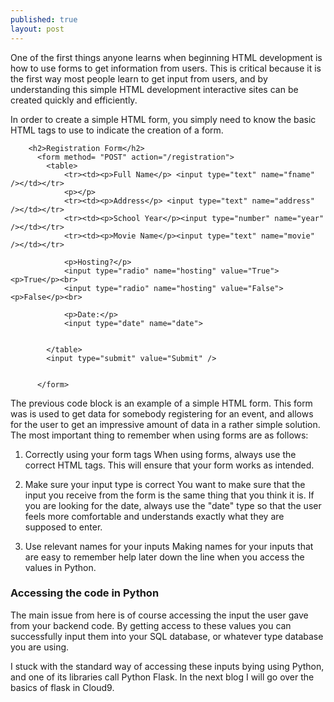 ```yaml
---
published: true
layout: post
---
```


One of the first things anyone learns when beginning HTML development is how to use forms to get information from users. This is critical because it is the first way most people learn to get input from users, and by understanding this simple HTML development interactive sites can be created quickly and efficiently.

In order to create a simple HTML form, you simply need to know the basic HTML tags to use to indicate the creation of a form. 

		<h2>Registration Form</h2>
		  <form method= "POST" action="/registration">
		  	<table>
		  		<tr><td><p>Full Name</p> <input type="text" name="fname" /></td></tr>
		  		<p></p>
		  		<tr><td><p>Address</p> <input type="text" name="address" /></td></tr>
		  		<tr><td><p>School Year</p><input type="number" name="year" /></td></tr>
		  		<tr><td><p>Movie Name</p><input type="text" name="movie" /></td></tr>
		  		
		  		<p>Hosting?</p>
		  		<input type="radio" name="hosting" value="True"> <p>True</p><br>
  				<input type="radio" name="hosting" value="False"> <p>False</p><br>
				
				<p>Date:</p>
  				<input type="date" name="date">
				
		  		
		  	</table>
		  	<input type="submit" value="Submit" />
		  	
		  	
		  </form>
	
The previous code block is an example of a simple HTML form. This form was is used to get data for somebody registering for an event, and allows for the user to get an impressive amount of data in a rather simple solution. The most important thing to remember when using forms are as follows:

1. Correctly using your form tags
When using forms, always use the correct HTML tags. This will ensure that your form works as intended.

2. Make sure your input type is correct
You want to make sure that the input you receive from the form is the same thing that you think it is. If you are looking for the date, always use the "date" type so that the user feels more comfortable and understands exactly what they are supposed to enter. 

3. Use relevant names for your inputs
Making names for your inputs that are easy to remember help later down the line when you access the values in Python.

### Accessing the code in Python

The main issue from here is of course accessing the input the user gave from your backend code. By getting access to these values you can successfully input them into your SQL database, or whatever type database you are using. 

I stuck with the standard way of accessing these inputs bying using Python, and one of its libraries call Python Flask. In the next blog I will go over the basics of flask in Cloud9.
